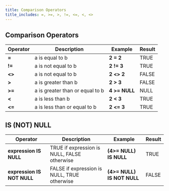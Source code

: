 ```yaml
---
title: Comparison Operators
title_includes: =, >=, >, !=, <=, <, <>
---
```


## Comparison Operators

| Operator | Description                     | Example       | Result |
|----------|---------------------------------|---------------|--------|
| **=**    | a is equal to b                 | **2 = 2**     | TRUE   |
| **!=**   | a is not equal to b             | **2 != 3**    | TRUE   |
| **<\>** | a is not equal to b             | **2 <\> 2**  | FALSE  |
| **>**    | a is greater than b             | **2 > 3**     | FALSE  |
| **>=**   | a is greater than or equal to b | **4 >= NULL** | NULL   |
| **<**    | a is less than b                | **2 < 3**     | TRUE   |
| **<=**   | a is less than or equal to b    | **2 <= 3**    | TRUE   |

## IS (NOT) NULL

| Operator                     | Description                                 | Example                    | Result |
|------------------------------|---------------------------------------------|----------------------------|--------|
| **expression IS NULL**       | TRUE if expression is NULL, FALSE otherwise | **(4>= NULL) IS NULL**     | TRUE   |
| **expression IS NOT NULL**   | FALSE if expression is NULL, TRUE otherwise | **(4>= NULL) IS NOT NULL** | FALSE  |
